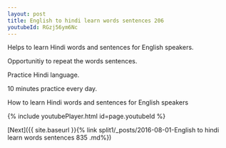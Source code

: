```yaml
---
layout: post
title: English to hindi learn words sentences 206 
youtubeId: RGzj56ym6Nc
---
```

 
 
Helps to learn Hindi words and sentences for English speakers.

Opportunitiy to repeat the words sentences. 

Practice Hindi language. 
 
10 minutes practice every day. 
 
How to learn Hindi words and sentences for English speakers 
 
{% include youtubePlayer.html id=page.youtubeId %}
 
 
[Next]({{ site.baseurl }}{% link  split1/_posts/2016-08-01-English to hindi learn words sentences 835 .md%})
 
